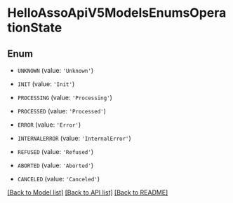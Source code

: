 # HelloAssoApiV5ModelsEnumsOperationState


## Enum

* `UNKNOWN` (value: `'Unknown'`)

* `INIT` (value: `'Init'`)

* `PROCESSING` (value: `'Processing'`)

* `PROCESSED` (value: `'Processed'`)

* `ERROR` (value: `'Error'`)

* `INTERNALERROR` (value: `'InternalError'`)

* `REFUSED` (value: `'Refused'`)

* `ABORTED` (value: `'Aborted'`)

* `CANCELED` (value: `'Canceled'`)

[[Back to Model list]](../README.md#documentation-for-models) [[Back to API list]](../README.md#documentation-for-api-endpoints) [[Back to README]](../README.md)



